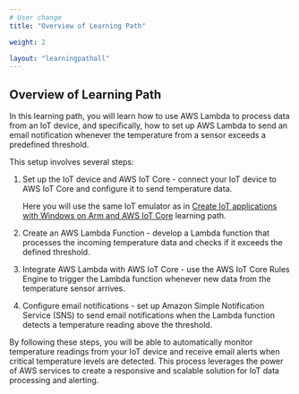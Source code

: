 ```yaml
---
# User change
title: "Overview of Learning Path"

weight: 2

layout: "learningpathall"
---
```


## Overview of Learning Path
In this learning path, you will learn how to use AWS Lambda to process data from an IoT device, and specifically, how to set up AWS Lambda to send an email notification whenever the temperature from a sensor exceeds a predefined threshold. 

This setup involves several steps:

1. Set up the IoT device and AWS IoT Core - connect your IoT device to AWS IoT Core and configure it to send temperature data. 

   Here you will use the same IoT emulator as in [Create IoT applications with Windows on Arm and AWS IoT Core](/learning-paths/laptops-and-desktops/win_aws_iot/) learning path.

2. Create an AWS Lambda Function - develop a Lambda function that processes the incoming temperature data and checks if it exceeds the defined threshold. 

3. Integrate AWS Lambda with AWS IoT Core -  use the AWS IoT Core Rules Engine to trigger the Lambda function whenever new data from the temperature sensor arrives.

4. Configure email notifications - set up Amazon Simple Notification Service (SNS) to send email notifications when the Lambda function detects a temperature reading above the threshold.

By following these steps, you will be able to automatically monitor temperature readings from your IoT device and receive email alerts when critical temperature levels are detected. This process leverages the power of AWS services to create a responsive and scalable solution for IoT data processing and alerting.
